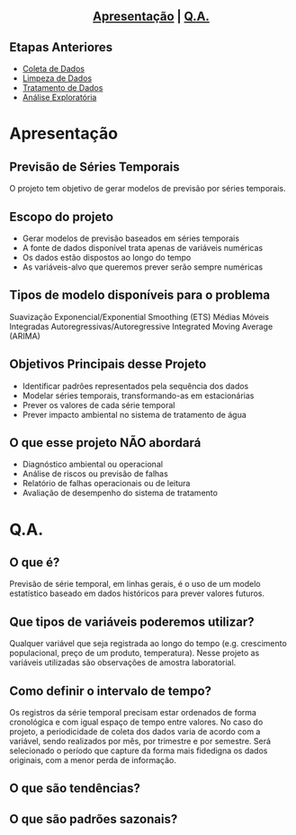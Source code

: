 <h2 style="text-align: center">

  [Apresentação](#ovr) | [Q.A.](#qa)

</h2>

## Etapas Anteriores
- [Coleta de Dados]()
- [Limpeza de Dados]()
- [Tratamento de Dados]()
- [Análise Exploratória]()

# Apresentação <a name="ovr"></a>
## Previsão de Séries Temporais
O projeto tem objetivo de gerar modelos de previsão por séries temporais.

## Escopo do projeto
- Gerar modelos de previsão baseados em séries temporais
- A fonte de dados disponível trata apenas de variáveis numéricas
- Os dados estão dispostos ao longo do tempo
- As variáveis-alvo que queremos prever serão sempre numéricas

## Tipos de modelo disponíveis para o problema
Suavização Exponencial/Exponential Smoothing (ETS)
Médias Móveis Integradas Autoregressivas/Autoregressive Integrated Moving Average (ARIMA)

## Objetivos Principais desse Projeto
- Identificar padrôes representados pela sequência dos dados
- Modelar séries temporais, transformando-as em estacionárias
- Prever os valores de cada série temporal
- Prever impacto ambiental no sistema de tratamento de água

## O que esse projeto NÃO abordará
- Diagnóstico ambiental ou operacional
- Análise de riscos ou previsão de falhas
- Relatório de falhas operacionais ou de leitura
- Avaliação de desempenho do sistema de tratamento

# Q.A. <a name="qa"></a>

## O que é?
Previsão de série temporal, em linhas gerais, é o uso de um modelo estatístico baseado em dados históricos para prever valores futuros.

## Que tipos de variáveis poderemos utilizar?
Qualquer variável que seja registrada ao longo do tempo (e.g. crescimento populacional, preço de um produto, temperatura). Nesse projeto as variáveis utilizadas são observações de amostra laboratorial.

## Como definir o intervalo de tempo?
Os registros da série temporal precisam estar ordenados de forma cronológica e com igual espaço de tempo entre valores.
No caso do projeto, a periodicidade de coleta dos dados varia de acordo com a variável, sendo realizados por mês, por trimestre e por semestre. Será selecionado o período que capture da forma mais fidedigna os dados originais, com a menor perda de informação.

## O que são tendências?


## O que são padrões sazonais?



